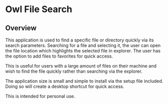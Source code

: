 # Owl File Search
## Overview
This application is used to find a specific file or directory quickly via its search parameters.
Searching for a file and selecting it, the user can open the file location which highlights the selected file in explorer. 
The user has the option to add files to favorites for quick access.

This is useful for users with a large amount of files on their machine and wish to find the file quickly rather than searching via the explorer.

The application size is small and simple to install via the setup file included. Doing so will create a desktop shortcut for quick access.

This is intended for personal use.  
